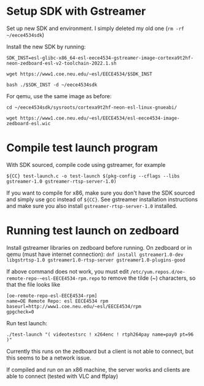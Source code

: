 # Setup SDK with Gstreamer
Set up new SDK and environment. I simply deleted my old one (`rm -rf ~/eece4534sdk`)

Install the new SDK by running:

`SDK_INST=esl-glibc-x86_64-esl-eece4534-gstreamer-image-cortexa9t2hf-neon-zedboard-esl-v2-toolchain-2022.1.sh`

`wget https://www1.coe.neu.edu/~esl/EECE4534/$SDK_INST`

`bash ./$SDK_INST -d ~/eece4534sdk`

For qemu, use the same image as before:

`cd ~/eece4534sdk/sysroots/cortexa9t2hf-neon-esl-linux-gnueabi/`

`wget https://www1.coe.neu.edu/~esl/EECE4534/esl-eece4534-image-zedboard-esl.wic`

# Compile test launch program

With SDK sourced, compile code using gstreamer, for example

`${CC} test-launch.c -o test-launch $(pkg-config --cflags --libs gstreamer-1.0 gstreamer-rtsp-server-1.0)`

If you want to compile for x86, make sure you don't have the SDK sourced and simply use gcc instead of `${CC}`. See gstreamer
installation instructions and make sure you also install `gstreamer-rtsp-server-1.0` installed.

# Running test launch on zedboard

Install gstreamer libraries on zedboard before running. On zedboard or in qemu (must have internet connection):
`dnf install gstreamer1.0-dev libgstrtsp-1.0 gstreamer1.0-rtsp-server gstreamer1.0-plugins-good`

If above command does not work, you must edit `/etc/yum.repos.d/oe-remote-repo-~esl-EECE4534-rpm.repo`
to remove the tilde (~) characters, so that the file looks like
```
[oe-remote-repo-esl-EECE4534-rpm]
name=OE Remote Repo: esl EECE4534 rpm
baseurl=http://www1.coe.neu.edu/~esl/EECE4534/rpm
gpgcheck=0
```

Run test launch:

`./test-launch "( videotestsrc ! x264enc ! rtph264pay name=pay0 pt=96 )"`

Currently this runs on the zedboard but a client is not able to connect, but this seems to be a network issue.

If compiled and run on an x86 machine, the server works and clients are able to connect (tested with VLC and ffplay)

